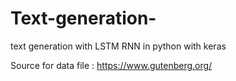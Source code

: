 # Text-generation-
text generation with LSTM RNN in python with keras

Source for data file :   https://www.gutenberg.org/
